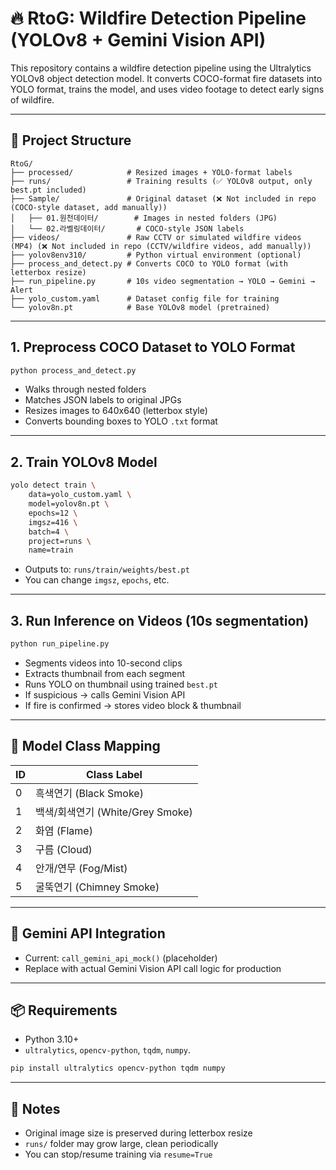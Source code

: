 # 🔥 RtoG: Wildfire Detection Pipeline (YOLOv8 + Gemini Vision API)

This repository contains a wildfire detection pipeline using the Ultralytics YOLOv8 object detection model. It converts COCO-format fire datasets into YOLO format, trains the model, and uses video footage to detect early signs of wildfire.

---

## 📁 Project Structure

```
RtoG/
├── processed/            # Resized images + YOLO-format labels
├── runs/                 # Training results (✅ YOLOv8 output, only best.pt included)
├── Sample/               # Original dataset (❌ Not included in repo (COCO-style dataset, add manually))
│   ├── 01.원천데이터/        # Images in nested folders (JPG)
│   └── 02.라벨링데이터/       # COCO-style JSON labels
├── videos/               # Raw CCTV or simulated wildfire videos (MP4) (❌ Not included in repo (CCTV/wildfire videos, add manually))
├── yolov8env310/         # Python virtual environment (optional)
├── process_and_detect.py # Converts COCO to YOLO format (with letterbox resize)
├── run_pipeline.py       # 10s video segmentation → YOLO → Gemini → Alert
├── yolo_custom.yaml      # Dataset config file for training
└── yolov8n.pt            # Base YOLOv8 model (pretrained)
```

---

## 1. Preprocess COCO Dataset to YOLO Format
```bash
python process_and_detect.py
```
- Walks through nested folders
- Matches JSON labels to original JPGs
- Resizes images to 640x640 (letterbox style)
- Converts bounding boxes to YOLO `.txt` format

---

## 2. Train YOLOv8 Model
```bash
yolo detect train \
    data=yolo_custom.yaml \
    model=yolov8n.pt \
    epochs=12 \
    imgsz=416 \
    batch=4 \
    project=runs \
    name=train
```
- Outputs to: `runs/train/weights/best.pt`
- You can change `imgsz`, `epochs`, etc.

---

## 3. Run Inference on Videos (10s segmentation)
```bash
python run_pipeline.py
```
- Segments videos into 10-second clips
- Extracts thumbnail from each segment
- Runs YOLO on thumbnail using trained `best.pt`
- If suspicious → calls Gemini Vision API
- If fire is confirmed → stores video block & thumbnail

---

## 🧠 Model Class Mapping
| ID | Class Label       |
|----|-------------------|
| 0  | 흑색연기 (Black Smoke)   |
| 1  | 백색/회색연기 (White/Grey Smoke) |
| 2  | 화염 (Flame)          |
| 3  | 구름 (Cloud)         |
| 4  | 안개/연무 (Fog/Mist)    |
| 5  | 굴뚝연기 (Chimney Smoke) |

---

## 🔌 Gemini API Integration
- Current: `call_gemini_api_mock()` (placeholder)
- Replace with actual Gemini Vision API call logic for production

---

## 📦 Requirements
- Python 3.10+
- `ultralytics`, `opencv-python`, `tqdm`, `numpy`.

```bash
pip install ultralytics opencv-python tqdm numpy
```

---

## 📍 Notes
- Original image size is preserved during letterbox resize
- `runs/` folder may grow large, clean periodically
- You can stop/resume training via `resume=True`

